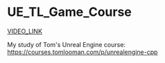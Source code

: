 # UE_TL_Game_Course

[VIDEO_LINK](https://youtu.be/J02tV1UeaC8)

My study of Tom's Unreal Engine course: https://courses.tomlooman.com/p/unrealengine-cpp
